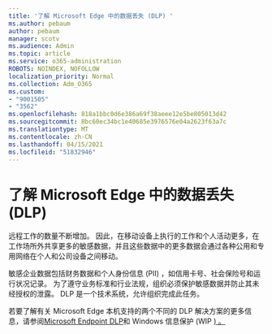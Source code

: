 ```yaml
---
title: '了解 Microsoft Edge 中的数据丢失 (DLP) '
ms.author: pebaum
author: pebaum
manager: scotv
ms.audience: Admin
ms.topic: article
ms.service: o365-administration
ROBOTS: NOINDEX, NOFOLLOW
localization_priority: Normal
ms.collection: Adm_O365
ms.custom:
- "9001505"
- "3562"
ms.openlocfilehash: 818a1bbc0d6e386a69f38aeee12e5be805013d42
ms.sourcegitcommit: 8bc60ec34bc1e40685e3976576e04a2623f63a7c
ms.translationtype: MT
ms.contentlocale: zh-CN
ms.lasthandoff: 04/15/2021
ms.locfileid: "51832946"
---
```

# <a name="learn-about-data-loss-prevention-dlp-in-microsoft-edge"></a>了解 Microsoft Edge 中的数据丢失 (DLP) 

远程工作的数量不断增加。 因此，在移动设备上执行的工作和个人活动更多，在工作场所外共享更多的敏感数据，并且这些数据中的更多数据会通过各种公用和专用网络在个人和公司设备之间移动。

敏感企业数据包括财务数据和个人身份信息 (PII) ，如信用卡号、社会保险号和运行状况记录。 为了遵守业务标准和行业法规，组织必须保护敏感数据并防止其未经授权的泄露。 DLP 是一个技术系统，允许组织完成此任务。

若要了解有关 Microsoft Edge 本机支持的两个不同的 DLP 解决方案的更多信息，请参阅[Microsoft Endpoint DLP](https://go.microsoft.com/fwlink/?linkid=2151765)和 Windows 信息保护 (WIP [) 。 ](https://go.microsoft.com/fwlink/?linkid=2151766)